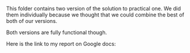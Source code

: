 This folder contains two version of the solution to practical one. We did them individually because we thought that we could combine the best of both of our versions.

Both versions are fully functional though.

Here is the link to my report on Google docs:

